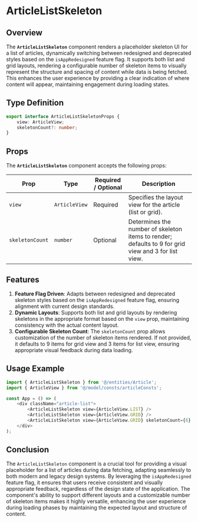 # ArticleListSkeleton

## Overview
The **`ArticleListSkeleton`** component renders a placeholder skeleton UI for a list of articles, dynamically switching between redesigned and deprecated styles based on the `isAppRedesigned` feature flag.
It supports both list and grid layouts, rendering a configurable number of skeleton items to visually represent the structure and spacing of content while data is being fetched. This enhances the user experience by providing a clear indication of where content will appear, maintaining engagement during loading states.
## Type Definition
```typescript
export interface ArticleListSkeletonProps {
    view: ArticleView;
    skeletonCount?: number;
}
```

## Props
The **`ArticleListSkeleton`** component accepts the following props:

| Prop        | Type          | Required / Optional | Description                                                               |
|-------------|---------------|---------------------|---------------------------------------------------------------------------|
| `view`      | `ArticleView` | Required            | Specifies the layout view for the article (list or grid). |
| `skeletonCount`      | `number`      | Optional            | Determines the number of skeleton items to render; defaults to 9 for grid view and 3 for list view. |

## Features
1. **Feature Flag Driven**: Adapts between redesigned and deprecated skeleton styles based on the `isAppRedesigned` feature flag, ensuring alignment with current design standards.
2. **Dynamic Layouts**: Supports both list and grid layouts by rendering skeletons in the appropriate format based on the `view` prop, maintaining consistency with the actual content layout.
3. **Configurable Skeleton Count**: The `skeletonCount` prop allows customization of the number of skeleton items rendered. If not provided, it defaults to 9 items for grid view and 3 items for list view, ensuring appropriate visual feedback during data loading.

## Usage Example
```typescript jsx
import { ArticleListSkeleton } from '@/entities/Article';
import { ArticleView } from '@/model/consts/articleConsts';

const App = () => (
    <div className="article-list">
        <ArticleListSkeleton view={ArticleView.LIST} />
        <ArticleListSkeleton view={ArticleView.GRID} />
        <ArticleListSkeleton view={ArticleView.GRID} skeletonCount={6} />
    </div>
);
```
## Conclusion
The `ArticleListSkeleton` component is a crucial tool for providing a visual placeholder for a list of articles during data fetching, adapting seamlessly to both modern and legacy design systems. By leveraging the `isAppRedesigned` feature flag, it ensures that users receive consistent and visually appropriate feedback, regardless of the design state of the application. The component's ability to support different layouts and a customizable number of skeleton items makes it highly versatile, enhancing the user experience during loading phases by maintaining the expected layout and structure of content.
